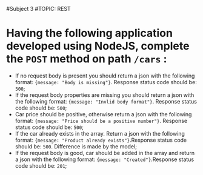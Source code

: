 #Subject 3
#TOPIC: REST

# Having the following application developed using NodeJS, complete the `POST` method on path `/cars` :

- If no request body is present you should return a json with the following format: `{message: "Body is missing"}`. Response status code should be: `500`;
- If the request body properties are missing you should return a json with the following format: `{message: "Invlid body format"}`. Response status code should be: `500`;
- Car price should be positive, otherwise return a json with the following format: `{message: "Price should be a positive number"}`. Response status code should be: `500`; 
- If the car already exists in the array. Return a json with the following format: `{message: "Product already exists"}`.Response status code should be: `500`. Difference is made by the model;
- If the request body is good, car should be added in the array and return a json with the following format: `{message: "Created"}`.Response status code should be: `201`;